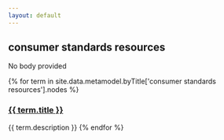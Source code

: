```yaml
---
layout: default
---
```

<style>
.initial-content {
  padding-left:5%;
  padding-right:25px;
}
</style>

## consumer standards resources

No body provided

{% for term in site.data.metamodel.byTitle['consumer standards resources'].nodes %}
### <a href='/_pages/embed?t={{ term.title }}'>{{ term.title }}</a>

{{ term.description }}
{% endfor %}
